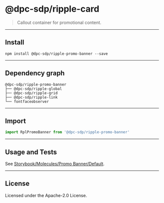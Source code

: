 <!-- GENERATED_DOCS -->
# @dpc-sdp/ripple-card

> Callout container for promotional content.

--------------------------------------------------------------------------------

## Install

```shell
npm install @dpc-sdp/ripple-promo-banner --save
```

--------------------------------------------------------------------------------

## Dependency graph

```shell
@dpc-sdp/ripple-promo-banner
├── @dpc-sdp/ripple-global
├── @dpc-sdp/ripple-grid
├── @dpc-sdp/ripple-link
└── fontfaceobserver
```

--------------------------------------------------------------------------------

## Import

```js
import RplPromoBanner from '@dpc-sdp/ripple-promo-banner'
```

--------------------------------------------------------------------------------

## Usage and Tests

See [Storybook/Molecules/Promo Banner/Default](https://ripple.sdp.vic.gov.au/?path=/story/molecules-promo-banner--default).

--------------------------------------------------------------------------------

## License

Licensed under the Apache-2.0 License.

<!-- /GENERATED_DOCS -->
